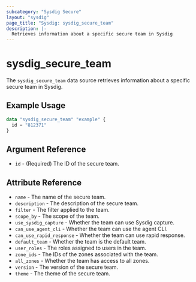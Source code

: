 ```yaml
---
subcategory: "Sysdig Secure"
layout: "sysdig"
page_title: "Sysdig: sysdig_secure_team"
description: |-
  Retrieves information about a specific secure team in Sysdig
---
```


# sysdig_secure_team

The `sysdig_secure_team` data source retrieves information about a specific secure team in Sysdig.

## Example Usage

```terraform
data "sysdig_secure_team" "example" {
  id = "812371"
}
```

## Argument Reference

- `id` - (Required) The ID of the secure team.

## Attribute Reference

- `name` - The name of the secure team.
- `description` - The description of the secure team.
- `filter` - The filter applied to the team.
- `scope_by` - The scope of the team.
- `use_sysdig_capture` - Whether the team can use Sysdig capture.
- `can_use_agent_cli` - Whether the team can use the agent CLI.
- `can_use_rapid_response` - Whether the team can use rapid response.
- `default_team` - Whether the team is the default team.
- `user_roles` - The roles assigned to users in the team.
- `zone_ids` - The IDs of the zones associated with the team.
- `all_zones` - Whether the team has access to all zones.
- `version` - The version of the secure team.
- `theme` - The theme of the secure team.
